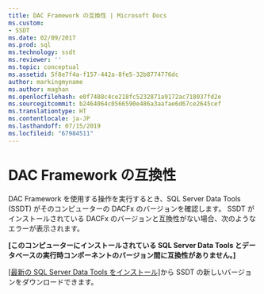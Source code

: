 ```yaml
---
title: DAC Framework の互換性 | Microsoft Docs
ms.custom:
- SSDT
ms.date: 02/09/2017
ms.prod: sql
ms.technology: ssdt
ms.reviewer: ''
ms.topic: conceptual
ms.assetid: 5f8e7f4a-f157-442a-8fe5-32b8774776dc
author: markingmyname
ms.author: maghan
ms.openlocfilehash: e0f7488c4ce218fc5232871a9172ac718037fd2e
ms.sourcegitcommit: b2464064c0566590e486a3aafae6d67ce2645cef
ms.translationtype: HT
ms.contentlocale: ja-JP
ms.lasthandoff: 07/15/2019
ms.locfileid: "67984511"
---
```

# <a name="dac-framework-compatibility"></a>DAC Framework の互換性
DAC Framework を使用する操作を実行するとき、SQL Server Data Tools (SSDT) がそのコンピューターの DACFx のバージョンを確認します。 SSDT がインストールされている DACFx のバージョンと互換性がない場合、次のようなエラーが表示されます。  
  
**[このコンピューターにインストールされている SQL Server Data Tools とデータベースの実行時コンポーネントのバージョン間に互換性がありません。]**  
  
[[最新の SQL Server Data Tools をインストール]](https://docs.microsoft.com/sql/ssdt/download-sql-server-data-tools-ssdt)から SSDT の新しいバージョンをダウンロードできます。  
  
